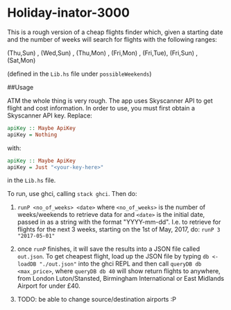 # Holiday-inator-3000

This is a rough version of a cheap flights finder which, given a starting date and the number of weeks will search for flights with the following ranges:

(Thu,Sun) , (Wed,Sun) , (Thu,Mon) , (Fri,Mon) , (Fri,Tue), (Fri,Sun) , (Sat,Mon)

(defined in the `Lib.hs` file under `possibleWeekends`)

##Usage

ATM the whole thing is very rough. The app uses Skyscanner API to get flight and cost information. In order to use, you must first obtain a Skyscanner API key. Replace:

```haskell
apiKey :: Maybe ApiKey
apiKey = Nothing
```

with:

```haskell
apiKey :: Maybe ApiKey
apiKey = Just "<your-key-here>"
```

in the `Lib.hs` file.

To run, use ghci, calling `stack ghci`. Then do:

1) `runP <no_of_weeks> <date>` where `<no_of_weeks>` is the number of weeks/weekends to retrieve data for and `<date>` is the initial date, passed in as a string with the format "YYYY-mm-dd". I.e. to retrieve for flights for the next 3 weeks, starting on the 1st of May, 2017, do: `runP 3 "2017-05-01"`

2) once `runP` finishes, it will save the results into a JSON file called `out.json`. To get cheapest flight, load up the JSON file by typing `db <- loadDB "./out.json"` into the ghci REPL and then call `queryDB db <max_price>`, where `queryDB db 40` will show return flights to anywhere, from London Luton/Stansted, Birmingham International or East Midlands Airport for under £40.

3) TODO: be able to change source/destination airports :P
